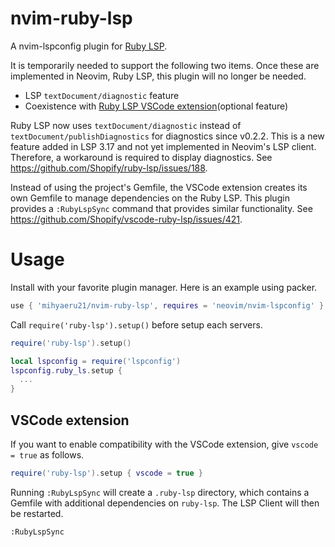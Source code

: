 # nvim-ruby-lsp

A nvim-lspconfig plugin for [Ruby LSP](https://github.com/Shopify/ruby-lsp).

It is temporarily needed to support the following two items. Once these are implemented in Neovim, Ruby LSP, this plugin will no longer be needed.

- LSP `textDocument/diagnostic` feature
- Coexistence with [Ruby LSP VSCode extension](https://github.com/Shopify/vscode-ruby-lsp)(optional feature)

Ruby LSP now uses `textDocument/diagnostic` instead of `textDocument/publishDiagnostics` for diagnostics since v0.2.2. This is a new feature added in LSP 3.17 and not yet implemented in Neovim's LSP client. Therefore, a workaround is required to display diagnostics. See https://github.com/Shopify/ruby-lsp/issues/188.

Instead of using the project's Gemfile, the VSCode extension creates its own Gemfile to manage dependencies on the Ruby LSP. This plugin provides a `:RubyLspSync` command that provides similar functionality. See https://github.com/Shopify/vscode-ruby-lsp/issues/421.


# Usage

Install with your favorite plugin manager. Here is an example using packer.

```lua
use { 'mihyaeru21/nvim-ruby-lsp', requires = 'neovim/nvim-lspconfig' }
```

Call `require('ruby-lsp').setup()` before setup each servers.

```lua
require('ruby-lsp').setup()

local lspconfig = require('lspconfig')
lspconfig.ruby_ls.setup {
  ...
}
```

## VSCode extension

If you want to enable compatibility with the VSCode extension, give `vscode = true` as follows.

```lua
require('ruby-lsp').setup { vscode = true }
```

Running `:RubyLspSync` will create a `.ruby-lsp` directory, which contains a Gemfile with additional dependencies on `ruby-lsp`. The LSP Client will then be restarted.

```vim
:RubyLspSync
```

